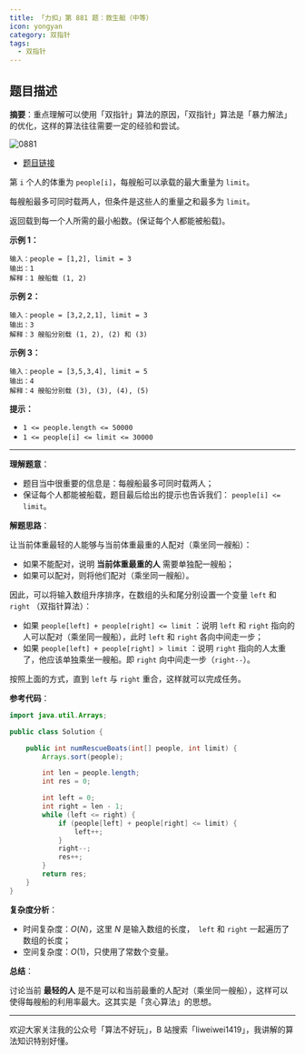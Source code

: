 ```yaml
---
title: 「力扣」第 881 题：救生艇（中等）
icon: yongyan
category: 双指针
tags:
  - 双指针
---
```


## 题目描述

**摘要**：重点理解可以使用「双指针」算法的原因，「双指针」算法是「暴力解法」的优化，这样的算法往往需要一定的经验和尝试。

![0881](https://tva1.sinaimg.cn/large/008i3skNgy1gx1p4x1zscj30p00ant92.jpg)

+ [题目链接](https://leetcode-cn.com/problems/boats-to-save-people/)

第 `i` 个人的体重为 `people[i]`，每艘船可以承载的最大重量为 `limit`。

每艘船最多可同时载两人，但条件是这些人的重量之和最多为 `limit`。

返回载到每一个人所需的最小船数。(保证每个人都能被船载)。

**示例 1：**

```
输入：people = [1,2], limit = 3
输出：1
解释：1 艘船载 (1, 2)
```

**示例 2：**

```
输入：people = [3,2,2,1], limit = 3
输出：3
解释：3 艘船分别载 (1, 2), (2) 和 (3)
```

**示例 3：**

```
输入：people = [3,5,3,4], limit = 5
输出：4
解释：4 艘船分别载 (3), (3), (4), (5)
```

**提示：**

- `1 <= people.length <= 50000`
- `1 <= people[i] <= limit <= 30000`

---

**理解题意**：

+ 题目当中很重要的信息是：每艘船最多可同时载两人；
+ 保证每个人都能被船载，题目最后给出的提示也告诉我们： `people[i] <= limit`。

**解题思路**：

让当前体重最轻的人能够与当前体重最重的人配对（乘坐同一艘船）：

+ 如果不能配对，说明 **当前体重最重的人** 需要单独配一艘船；
+ 如果可以配对，则将他们配对（乘坐同一艘船）。

因此，可以将输入数组升序排序，在数组的头和尾分别设置一个变量 `left` 和 `right` （双指针算法）：

+ 如果 `people[left] + people[right] <= limit` ：说明 `left` 和 `right` 指向的人可以配对（乘坐同一艘船），此时 `left` 和 `right` 各向中间走一步；
+ 如果 `people[left] + people[right] > limit` ：说明 `right` 指向的人太重了，他应该单独乘坐一艘船。即 `right` 向中间走一步（`right--`）。

按照上面的方式，直到 `left` 与 `right` 重合，这样就可以完成任务。

**参考代码**：

```java
import java.util.Arrays;

public class Solution {

    public int numRescueBoats(int[] people, int limit) {
        Arrays.sort(people);

        int len = people.length;
        int res = 0;

        int left = 0;
        int right = len - 1;
        while (left <= right) {
            if (people[left] + people[right] <= limit) {
                left++;
            }
            right--;
            res++;
        }
        return res;
    }
}
```

**复杂度分析**：

+ 时间复杂度：$O(N)$，这里 $N$ 是输入数组的长度，` left` 和 `right` 一起遍历了数组的长度；
+ 空间复杂度：$O(1)$，只使用了常数个变量。

**总结**：

讨论当前 **最轻的人** 是不是可以和当前最重的人配对（乘坐同一艘船），这样可以使得每艘船的利用率最大。这其实是「贪心算法」的思想。

---

欢迎大家关注我的公众号「算法不好玩」，B 站搜索「liweiwei1419」，我讲解的算法知识特别好懂。
